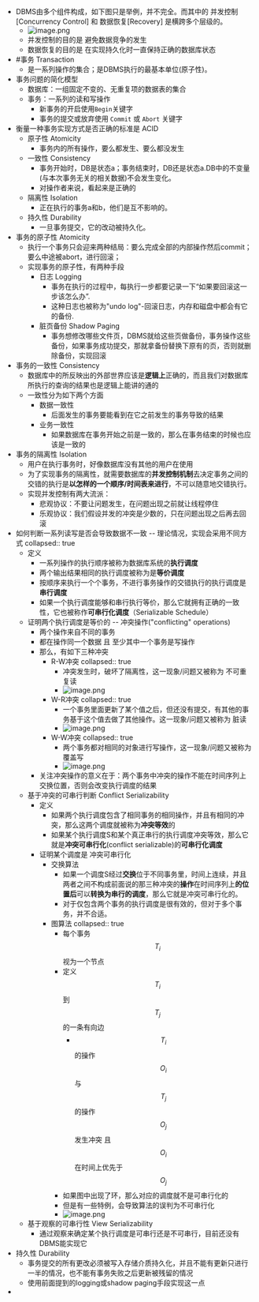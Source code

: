 - DBMS由多个组件构成，如下图只是举例，并不完全。而其中的 并发控制[Concurrency Control] 和 数据恢复[Recovery] 是横跨多个层级的。
	- ![image.png](../assets/image_1717987012659_0.png)
	- 并发控制的目的是 避免数据竞争的发生
	- 数据恢复的目的是 在实现持久化时一直保持正确的数据库状态
- #事务  Transaction
	- 是一系列操作的集合；是DBMS执行的最基本单位(原子性)。
- 事务问题的简化模型
	- 数据库：一组固定不变的、无重复项的数据表的集合
	- 事务：一系列的读和写操作
		- 新事务的开启使用`Begin`关键字
		- 事务的提交或放弃使用 `Commit` 或 `Abort` 关键字
- 衡量一种事务实现方式是否正确的标准是 ACID
	- 原子性 Atomicity
		- 事务内的所有操作，要么都发生、要么都没发生
	- 一致性 Consistency
		- 事务开始时，DB是状态a；事务结束时，DB还是状态a.DB中的不变量(与本次事务无关的相关数据)不会发生变化。
		- 对操作者来说，看起来是正确的
	- 隔离性 Isolation
		- 正在执行的事务a和b，他们是互不影响的。
	- 持久性 Durability
		- 一旦事务提交，它的改动被持久化。
- 事务的原子性 Atomicity
	- 执行一个事务只会迎来两种结局：要么完成全部的内部操作然后commit；要么中途被abort，进行回滚；
	- 实现事务的原子性，有两种手段
		- 日志 Logging
			- 事务在执行的过程中，每执行一步都要记录一下“如果要回滚这一步该怎么办”.
			- 这种日志也被称为"undo log"-回滚日志，内存和磁盘中都会有它的备份.
		- 脏页备份 Shadow Paging
			- 事务想修改哪些文件页，DBMS就给这些页做备份，事务操作这些备份，如果事务成功提交，那就拿备份替换下原有的页，否则就删除备份，实现回滚
- 事务的一致性 Consistency
	- 数据库中的所反映出的外部世界应该是**逻辑上**正确的，而且我们对数据库所执行的查询的结果也是逻辑上能讲的通的
	- 一致性分为如下两个方面
		- 数据一致性
			- 后面发生的事务要能看到在它之前发生的事务导致的结果
		- 业务一致性
			- 如果数据库在事务开始之前是一致的，那么在事务结束的时候也应该是一致的
- 事务的隔离性 Isolation
	- 用户在执行事务时，好像数据库没有其他的用户在使用
	- 为了实现事务的隔离性，就需要数据库的**并发控制机制**去决定事务之间的交错的执行是**以怎样的一个顺序/时间表来进行**，不可以随意地交错执行。
	- 实现并发控制有两大流派：
		- 悲观协议：不要让问题发生，在问题出现之前就让线程停住
		- 乐观协议：我们假设并发的冲突是少数的，只在问题出现之后再去回滚
- 如何判断一系列读写是否会导致数据不一致 -- 理论情况，实现会采用不同方式
  collapsed:: true
	- 定义
		- 一系列操作的执行顺序被称为数据库系统的**执行调度**
		- 两个输出结果相同的执行调度被称为是**等价调度**
		- 按顺序来执行一个个事务，不进行事务操作的交错执行的执行调度是**串行调度**
		- 如果一个执行调度能够和串行执行等价，那么它就拥有正确的一致性，它也被称作**可串行化调度**（Serializable Schedule）
	- 证明两个执行调度是等价的 -- 冲突操作("conflicting" operations)
		- 两个操作来自不同的事务
		- 都在操作同一个数据 且 至少其中一个事务是写操作
		- 那么，有如下三种冲突
			- R-W冲突
			  collapsed:: true
				- 冲突发生时，破坏了隔离性，这一现象/问题又被称为 不可重复读
				- ![image.png](../assets/image_1717990543634_0.png)
			- W-R冲突
			  collapsed:: true
				- 一个事务里面更新了某个值之后，但还没有提交，有其他的事务基于这个值去做了其他操作。这一现象/问题又被称为 脏读
				- ![image.png](../assets/image_1717990675204_0.png)
			- W-W冲突
			  collapsed:: true
				- 两个事务都对相同的对象进行写操作，这一现象/问题又被称为 覆盖写
				- ![image.png](../assets/image_1717990719238_0.png)
		- 关注冲突操作的意义在于：两个事务中冲突的操作不能在时间序列上交换位置，否则会改变执行调度的结果
	- 基于冲突的可串行判断 Conflict Serializability
		- 定义
			- 如果两个执行调度包含了相同事务的相同操作，并且有相同的冲突，那么这两个调度就被称为**冲突等效**的
			- 如果某个执行调度S和某个真正串行的执行调度冲突等效，那么它就是**冲突可串行化**(conflict serializable)的**可串行化调度**
		- 证明某个调度是 冲突可串行化
			- 交换算法
				- 如果一个调度S经过**交换**位于不同事务里，时间上连续，并且两者之间不构成前面说的那三种冲突的**操作**在时间序列上**的位置后**可以**转换为串行的调度**，那么它就是冲突可串行化的。
				- 对于仅包含两个事务的执行调度是很有效的，但对于多个事务，并不合适。
			- 图算法
			  collapsed:: true
				- 每个事务$$T_i$$ 视为一个节点
				- 定义 $$T_i$$ 到 $$T_j$$ 的一条有向边
					- $$T_i$$的操作$$O_i $$与 $$T_j$$的操作$$O_j $$发生冲突 且 $$O_i $$在时间上优先于 $$O_j$$
				- 如果图中出现了环，那么对应的调度就不是可串行化的
				- 但是有一些特例，会导致算法的误判为不可串行化
				- ![image.png](../assets/image_1717991765276_0.png)
	- 基于观察的可串行性 View Serializability
		- 通过观察来确定某个执行调度是可串行还是不可串行，目前还没有DBMS能实现它
- 持久性 Durability
	- 事务提交的所有更改必须被写入存储介质持久化，并且不能有更新只进行一半的情况，也不能有事务失败之后更新被残留的情况
	- 使用前面提到的logging或shadow paging手段实现这一点
-
